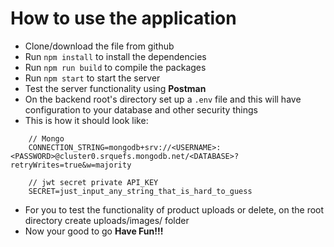 # How to use the application

- Clone/download the file from github
- Run `npm install` to install the dependencies
- Run `npm run build` to compile the packages
- Run `npm start` to start the server
- Test the server functionality using <strong> Postman </strong>
- On the backend root's directory set up a `.env` file and this will have configuration to your database and other security things
- This is how it should look like:

```
    // Mongo
    CONNECTION_STRING=mongodb+srv://<USERNAME>:<PASSWORD>@cluster0.srquefs.mongodb.net/<DATABASE>?retryWrites=true&w=majority

    // jwt secret private API_KEY
    SECRET=just_input_any_string_that_is_hard_to_guess
```
- For you to test the functionality of product uploads or delete, on the root directory create uploads/images/ folder
- Now your good to go <strong> Have Fun!!! </strong>